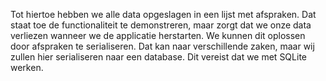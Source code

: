Tot hiertoe hebben we alle data opgeslagen in een lijst met afspraken. Dat staat toe de functionaliteit te demonstreren, maar zorgt dat we onze data verliezen wanneer we de applicatie herstarten. We kunnen dit oplossen door afspraken te serialiseren. Dat kan naar verschillende zaken, maar wij zullen hier serialiseren naar een database. Dit vereist dat we met SQLite werken.
